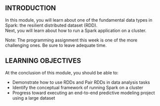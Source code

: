 ## INTRODUCTION

In this module, you will learn about one of the fundamental data types in Spark: the resilient distributed dataset (RDD).  
Next, you will learn about how to run a Spark application on a cluster.

Note: The programming assignment this week is one of the more challenging ones. Be sure to leave adequate time.
 
## LEARNING OBJECTIVES

At the conclusion of this module, you should be able to:

- Demonstrate how to use RDDs and Pair RDDs in data analysis tasks
- Identify the conceptual framework of running Spark on a cluster
- Progress toward executing an end-to-end predictive modeling project using a large dataset
